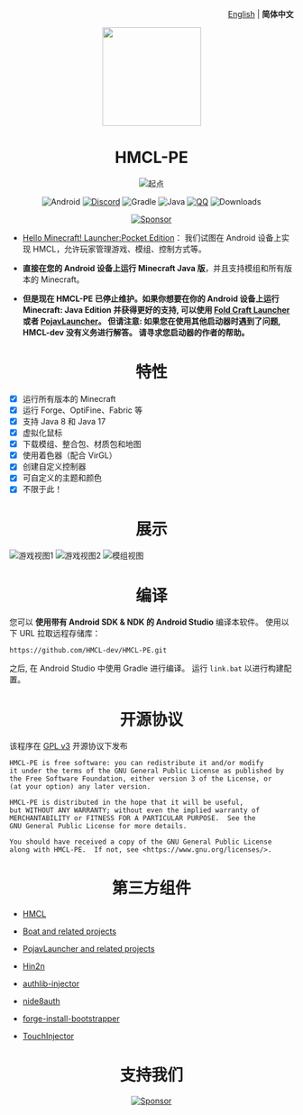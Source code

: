 <div align="right"> 
    
[English](README.md) | **简体中文**

</div>

<div align="center">
    <img width="175" src="/HMCLPE/src/main/res/drawable/ic_craft_table.png"></img>
</div>

<h1 align="center">HMCL-PE</h1>

<div align="center">

![起点](/.github/images/hmcl-pe-main-screen.jpg)

![Android](https://img.shields.io/badge/Android-3DDC84?style=for-the-badge&logo=android&logoColor=white)
[![Discord](https://img.shields.io/badge/Discord-4903FC?style=for-the-badge&logo=discord&logoColor=white)](https://discord.gg/c79XjKHy4S)
![Gradle](https://img.shields.io/badge/Gradle-02303A.svg?style=for-the-badge&logo=Gradle&logoColor=white)
![Java](https://img.shields.io/badge/Java-ED8B00?style=for-the-badge&logo=java&logoColor=white)
[![QQ](https://img.shields.io/badge/QQ-4903FC?style=for-the-badge&logoColor=white)](https://jq.qq.com/?_wv=1027&k=4r1lFLgc)
![Downloads](https://img.shields.io/github/downloads/Tungstend/HMCL-PE/total?color=green&style=for-the-badge)

[![Sponsor](https://img.shields.io/badge/sponsor-30363D?style=for-the-badge&logo=GitHub-Sponsors&logoColor=#EA4AAA)](https://afdian.net/@tungs)

</div>

- [Hello Minecraft! Launcher:Pocket Edition](https://tungstend.github.io/)：
  我们试图在 Android 设备上实现 HMCL，允许玩家管理游戏、模组、控制方式等。

- **直接在您的 Android 设备上运行 Minecraft Java 版**，并且支持模组和所有版本的 Minecraft。

- **但是现在 HMCL-PE 已停止维护。如果你想要在你的 Android 设备上运行 Minecraft: Java Edition 并获得更好的支持, 可以使用 [Fold Craft Launcher](https://fcl-team.github.io/) 或者 [PojavLauncher](https://github.com/PojavLauncherTeam/PojavLauncher)。 但请注意: 如果您在使用其他启动器时遇到了问题, HMCL-dev 没有义务进行解答。 请寻求您启动器的作者的帮助。**

<h1 align="center">特性</h1>

- [x] 运行所有版本的 Minecraft
- [x] 运行 Forge、OptiFine、Fabric 等
- [x] 支持 Java 8 和 Java 17
- [x] 虚拟化鼠标
- [x] 下载模组、整合包、材质包和地图
- [x] 使用着色器（配合 VirGL）
- [x] 创建自定义控制器
- [x] 可自定义的主题和颜色
- [x] 不限于此！

<h1 align="center">展示</h1>

![游戏视图1](/.github/images/hmcl-pe-in-game-1.jpg)
![游戏视图2](/.github/images/hmcl-pe-in-game-2.jpg)
![模组视图](/.github/images/hmcl-pe-mods-menu.jpg)

<h1 align="center">编译</h1>

您可以 **使用带有 Android SDK & NDK 的 Android Studio** 编译本软件。
使用以下 URL 拉取远程存储库：
```
https://github.com/HMCL-dev/HMCL-PE.git
```
之后, 在 Android Studio 中使用 Gradle 进行编译。
运行 ```link.bat``` 以进行构建配置。

<h1 align="center">开源协议</h1>

该程序在 [GPL v3](https://www.gnu.org/licenses/gpl-3.0.html) 开源协议下发布
```
HMCL-PE is free software: you can redistribute it and/or modify
it under the terms of the GNU General Public License as published by
the Free Software Foundation, either version 3 of the License, or
(at your option) any later version.

HMCL-PE is distributed in the hope that it will be useful,
but WITHOUT ANY WARRANTY; without even the implied warranty of
MERCHANTABILITY or FITNESS FOR A PARTICULAR PURPOSE.  See the
GNU General Public License for more details.

You should have received a copy of the GNU General Public License
along with HMCL-PE.  If not, see <https://www.gnu.org/licenses/>.
```

<h1 align="center">第三方组件</h1>

- [HMCL](https://github.com/HMCL-dev/HMCL)

- [Boat and related projects](https://github.com/AOF-Dev/Boat)

- [PojavLauncher and related projects](https://github.com/PojavLauncherTeam/PojavLauncher)

- [Hin2n](https://github.com/switch-iot/hin2n)

- [authlib-injector](https://github.com/yushijinhun/authlib-injector)

- [nide8auth](https://login.mc-user.com:233/account/login)

- [forge-install-bootstrapper](https://github.com/bangbang93/forge-install-bootstrapper)

- [TouchInjector](https://github.com/Tungstend/TouchInjector)

<h1 align="center">支持我们</h1>

<div align="center">

[![Sponsor](https://img.shields.io/badge/sponsor-30363D?style=for-the-badge&logo=GitHub-Sponsors&logoColor=#EA4AAA)](https://afdian.net/@tungs)

</div>
